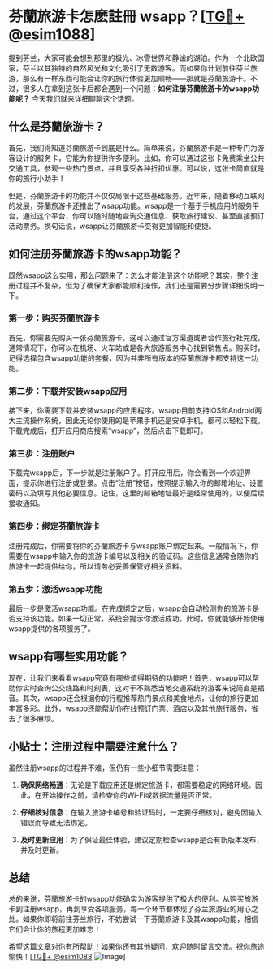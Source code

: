 # 芬蘭旅游卡怎麽註冊 wsapp？[[TG💪+ @esim1088](https://t.me/s/esim1088)]

提到芬兰，大家可能会想到那里的极光、冰雪世界和静谧的湖泊。作为一个北欧国家，芬兰以其独特的自然风光和文化吸引了无数游客。而如果你计划前往芬兰旅游，那么有一样东西可能会让你的旅行体验更加顺畅——那就是芬蘭旅游卡。不过，很多人在拿到这张卡后都会遇到一个问题：**如何注册芬蘭旅游卡的wsapp功能呢？** 今天我们就来详细聊聊这个话题。

## 什么是芬蘭旅游卡？

首先，我们得知道芬蘭旅游卡到底是什么。简单来说，芬蘭旅游卡是一种专门为游客设计的服务卡，它能为你提供许多便利。比如，你可以通过这张卡免费乘坐公共交通工具，参观一些热门景点，并且享受各种折扣优惠。可以说，这张卡简直就是你的旅行小助手！

但是，芬蘭旅游卡的功能并不仅仅局限于这些基础服务。近年来，随着移动互联网的发展，芬蘭旅游卡还推出了wsapp功能。wsapp是一个基于手机应用的服务平台，通过这个平台，你可以随时随地查询交通信息、获取旅行建议、甚至直接预订活动票务。换句话说，wsapp让芬蘭旅游卡变得更加智能和便捷。

## 如何注册芬蘭旅游卡的wsapp功能？

既然wsapp这么实用，那么问题来了：怎么才能注册这个功能呢？其实，整个注册过程并不复杂，但为了确保大家都能顺利操作，我们还是需要分步骤详细说明一下。

### 第一步：购买芬蘭旅游卡

首先，你需要先购买一张芬蘭旅游卡。这可以通过官方渠道或者合作旅行社完成。通常情况下，你可以在机场、火车站或是各大旅游服务中心找到销售点。购买时，记得选择包含wsapp功能的套餐，因为并非所有版本的芬蘭旅游卡都支持这一功能。

### 第二步：下载并安装wsapp应用

接下来，你需要下载并安装wsapp的应用程序。wsapp目前支持iOS和Android两大主流操作系统，因此无论你使用的是苹果手机还是安卓手机，都可以轻松下载。下载完成后，打开应用商店搜索“wsapp”，然后点击下载即可。

### 第三步：注册账户

下载完wsapp后，下一步就是注册账户了。打开应用后，你会看到一个欢迎界面，提示你进行注册或登录。点击“注册”按钮，按照提示输入你的邮箱地址、设置密码以及填写其他必要信息。记住，这里的邮箱地址最好是经常使用的，以便后续接收通知。

### 第四步：绑定芬蘭旅游卡

注册完成后，你需要将你的芬蘭旅游卡与wsapp账户绑定起来。一般情况下，你需要在wsapp中输入你的旅游卡编号以及相关的验证码。这些信息通常会随你的旅游卡一起提供给你，所以请务必妥善保管好相关资料。

### 第五步：激活wsapp功能

最后一步是激活wsapp功能。在完成绑定之后，wsapp会自动检测你的旅游卡是否支持该功能。如果一切正常，系统会提示你激活成功。此时，你就能够开始使用wsapp提供的各项服务了。

## wsapp有哪些实用功能？

现在，让我们来看看wsapp究竟有哪些值得期待的功能吧！首先，wsapp可以帮助你实时查询公交线路和时刻表，这对于不熟悉当地交通系统的游客来说简直是福音。其次，wsapp还会根据你的行程推荐热门景点和美食地点，让你的旅行更加丰富多彩。此外，wsapp还能帮助你在线预订门票、酒店以及其他旅行服务，省去了很多麻烦。

## 小贴士：注册过程中需要注意什么？

虽然注册wsapp的过程并不难，但仍有一些小细节需要注意：

1. **确保网络畅通**：无论是下载应用还是绑定旅游卡，都需要稳定的网络环境。因此，在开始操作之前，请检查你的Wi-Fi或数据流量是否正常。
   
2. **仔细核对信息**：在输入旅游卡编号和验证码时，一定要仔细核对，避免因输入错误而导致无法绑定。

3. **及时更新应用**：为了保证最佳体验，建议定期检查wsapp是否有新版本发布，并及时更新。

## 总结

总的来说，芬蘭旅游卡的wsapp功能确实为游客提供了极大的便利。从购买旅游卡到注册wsapp，再到享受各项服务，每一个环节都体现了芬兰旅游业的用心之处。如果你即将前往芬兰旅行，不妨尝试一下芬蘭旅游卡及其wsapp功能，相信它们会让你的旅程更加难忘！

希望这篇文章对你有所帮助！如果你还有其他疑问，欢迎随时留言交流。祝你旅途愉快！[[TG💪+ @esim1088](https://t.me/s/esim1088) ![Image](https://i.postimg.cc/4NQfJmqS/Snipaste-2025-05-13-00-14-12.png)]